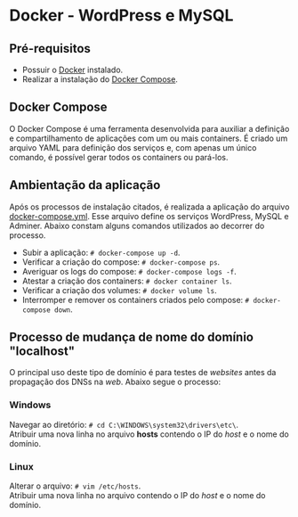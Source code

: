 # Docker - WordPress e MySQL

## Pré-requisitos

- Possuir o [Docker](https://docs.docker.com/get-docker/) instalado.
- Realizar a instalação do [Docker Compose](https://docs.docker.com/compose/install/).

## Docker Compose
O Docker Compose é uma ferramenta desenvolvida para auxiliar a definição e compartilhamento de aplicações com um ou mais containers. É criado um arquivo YAML para definição dos serviços e, com apenas um único comando, é possível gerar todos os containers ou pará-los.  

## Ambientação da aplicação

Após os processos de instalação citados, é realizada a aplicação do arquivo [docker-compose.yml](./docker-compose.yml). Esse arquivo define os serviços WordPress, MySQL e Adminer. Abaixo constam alguns comandos utilizados ao decorrer do processo.    

- Subir a aplicação: `# docker-compose up -d`.
- Verificar a criação do compose: `# docker-compose ps`.
- Averiguar os logs do compose: `# docker-compose logs -f`.
- Atestar a criação dos containers: `# docker container ls`.
- Verificar a criação dos volumes: `# docker volume ls`.
- Interromper e remover os containers criados pelo compose: `# docker-compose down`.

## Processo de mudança de nome do domínio "localhost"

O principal uso deste tipo de domínio é para testes de *websites* antes da propagação dos DNSs na *web*. Abaixo segue o processo:  

### Windows
Navegar ao diretório: `# cd C:\WINDOWS\system32\drivers\etc\`.  
Atribuir uma nova linha no arquivo **hosts** contendo o IP do *host* e o nome do domínio.  

### Linux
Alterar o arquivo: `# vim /etc/hosts`.  
Atribuir uma nova linha no arquivo contendo o IP do *host* e o nome do domínio.
